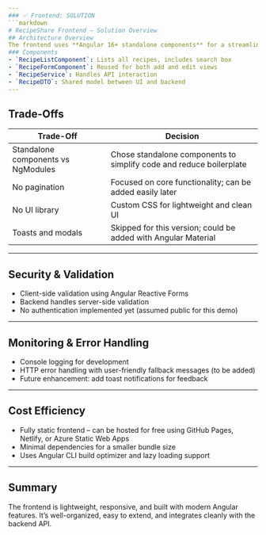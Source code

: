 ```yaml
---
### ✅ Frontend: SOLUTION
```markdown
# RecipeShare Frontend – Solution Overview
## Architecture Overview
The frontend uses **Angular 16+ standalone components** for a streamlined, modular approach. Each component manages a distinct UI responsibility, and services handle HTTP logic.
### Components
- `RecipeListComponent`: Lists all recipes, includes search box
- `RecipeFormComponent`: Reused for both add and edit views
- `RecipeService`: Handles API interaction
- `RecipeDTO`: Shared model between UI and backend
---
```

## Trade-Offs
| Trade-Off | Decision |
|-----------|----------|
| Standalone components vs NgModules | Chose standalone components to simplify code and reduce boilerplate |
| No pagination | Focused on core functionality; can be added easily later |
| No UI library | Custom CSS for lightweight and clean UI |
| Toasts and modals | Skipped for this version; could be added with Angular Material |
---
## Security & Validation
- Client-side validation using Angular Reactive Forms
- Backend handles server-side validation
- No authentication implemented yet (assumed public for this demo)
---
## Monitoring & Error Handling
- Console logging for development
- HTTP error handling with user-friendly fallback messages (to be added)
- Future enhancement: add toast notifications for feedback
---
## Cost Efficiency
- Fully static frontend – can be hosted for free using GitHub Pages, Netlify, or Azure Static Web Apps
- Minimal dependencies for a smaller bundle size
- Uses Angular CLI build optimizer and lazy loading support
---
## Summary
The frontend is lightweight, responsive, and built with modern Angular features. It’s well-organized, easy to extend, and integrates cleanly with the backend API.
